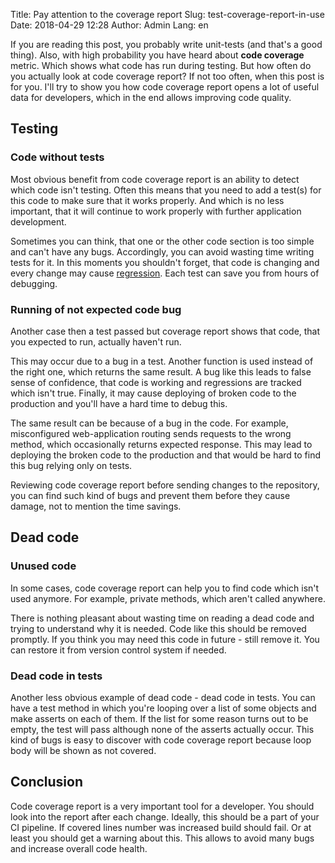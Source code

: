 Title: Pay attention to the coverage report
Slug: test-coverage-report-in-use
Date: 2018-04-29 12:28
Author: Admin
Lang: en

If you are reading this post, you probably write unit-tests (and that's a good thing). Also, with high probability you
have heard about **code coverage** metric. Which shows what code has run during testing. But how often do you actually
look at code coverage report? If not too often, when this post is for you. I'll try to show you how code coverage
report opens a lot of useful data for developers, which in the end allows improving code quality.


## Testing

### Code without tests

Most obvious benefit from code coverage report is an ability to detect which code isn't testing. Often this means that
you need to add a test(s) for this code to make sure that it works properly. And which is no less important, that it
will continue to work properly with further application development.

Sometimes you can think, that one or the other code section is too simple and can't have any bugs. Accordingly,
you can avoid wasting time writing tests for it. In this moments you shouldn't forget, that code is changing and every
change may cause [regression](https://en.wikipedia.org/wiki/Software_regression). Each test can save you from hours of
debugging.

### Running of not expected code bug

Another case then a test passed but coverage report shows that code, that you expected to run, actually haven't run.

This may occur due to a bug in a test. Another function is used instead of the right one, which returns the same result.
A bug like this leads to false sense of confidence, that code is working and regressions are tracked which isn't true.
Finally, it may cause deploying of broken code to the production and you'll have a hard time to debug this.

The same result can be because of a bug in the code. For example, misconfigured web-application routing sends requests
to the wrong method, which occasionally returns expected response. This may lead to deploying the broken code to the
production and that would be hard to find this bug relying only on tests.

Reviewing code coverage report before sending changes to the repository, you can find such kind of bugs and prevent
them before they cause damage, not to mention the time savings.

## Dead code

### Unused code

In some cases, code coverage report can help you to find code which isn't used anymore. For example, private methods,
which aren't called anywhere.

There is nothing pleasant about wasting time on reading a dead code and trying to understand why it is needed. Code
like this should be removed promptly. If you think you may need this code in future - still remove it. You can restore
it from version control system if needed.

### Dead code in tests

Another less obvious example of dead code - dead code in tests. You can have a test method in which you're looping over
a list of some objects and make asserts on each of them. If the list for some reason turns out to be empty, the test
will pass although none of the asserts actually occur. This kind of bugs is easy to discover with code coverage report
because loop body will be shown as not covered.

## Conclusion

Code coverage report is a very important tool for a developer. You should look into the report after each change.
Ideally, this should be a part of your CI pipeline. If covered lines number was increased build should fail. Or at
least you should get a warning about this. This allows to avoid many bugs and increase overall code health.
